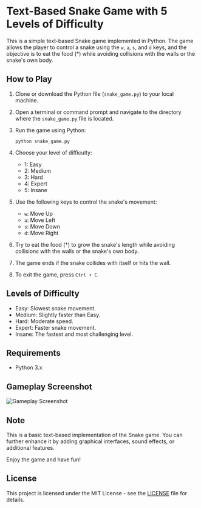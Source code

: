 
# Text-Based Snake Game with 5 Levels of Difficulty


This is a simple text-based Snake game implemented in Python. The game allows the player to control a snake using the `w`, `a`, `s`, and `d` keys, and the objective is to eat the food (*) while avoiding collisions with the walls or the snake's own body.

## How to Play

1. Clone or download the Python file (`snake_game.py`) to your local machine.

2. Open a terminal or command prompt and navigate to the directory where the `snake_game.py` file is located.

3. Run the game using Python:

   ```
   python snake_game.py
   ```

4. Choose your level of difficulty:
   - 1: Easy
   - 2: Medium
   - 3: Hard
   - 4: Expert
   - 5: Insane

5. Use the following keys to control the snake's movement:
   - `w`: Move Up
   - `a`: Move Left
   - `s`: Move Down
   - `d`: Move Right

6. Try to eat the food (*) to grow the snake's length while avoiding collisions with the walls or the snake's own body.

7. The game ends if the snake collides with itself or hits the wall.

8. To exit the game, press `Ctrl + C`.

## Levels of Difficulty

- Easy: Slowest snake movement.
- Medium: Slightly faster than Easy.
- Hard: Moderate speed.
- Expert: Faster snake movement.
- Insane: The fastest and most challenging level.

## Requirements

- Python 3.x

## Gameplay Screenshot

![Gameplay Screenshot](gameplay_screenshot.png)

## Note

This is a basic text-based implementation of the Snake game. You can further enhance it by adding graphical interfaces, sound effects, or additional features.

Enjoy the game and have fun!

## License

This project is licensed under the MIT License - see the [LICENSE](LICENSE) file for details.

